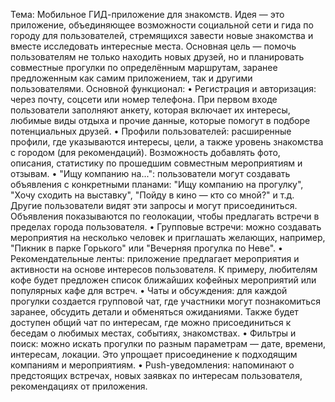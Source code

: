 Тема: Мобильное ГИД-приложение для знакомств.
Идея — это приложение, объединяющее возможности социальной сети и гида по городу для пользователей, стремящихся завести новые знакомства и вместе исследовать интересные места. Основная цель — помочь пользователям не только находить новых друзей, но и планировать совместные прогулки по определённым маршрутам, заранее предложенным как самим приложением, так и другими пользователями.
Основной функционал:
•	Регистрация и авторизация: через почту, соцсети или номер телефона. При первом входе пользователи заполняют анкету, которая включает их интересы, любимые виды отдыха и прочие данные, которые помогут в подборе потенциальных друзей.
•	Профили пользователей: расширенные профили, где указываются интересы, цели, а также уровень знакомства с городом (для рекомендаций). Возможность добавлять фото, описания, статистику по прошедшим совместным мероприятиям и отзывам. 
•	"Ищу компанию на...": пользователи могут создавать объявления с конкретными планами: "Ищу компанию на прогулку", "Хочу сходить на выставку", "Пойду в кино — кто со мной?" и т.д. Другие пользователи видят эти запросы и могут присоединиться. Объявления показываются по геолокации, чтобы предлагать встречи в пределах города пользователя.
•	Групповые встречи: можно создавать мероприятия на несколько человек и приглашать желающих, например, "Пикник в парке Горького" или "Вечерняя прогулка по Неве".
•	Рекомендательные ленты: приложение предлагает мероприятия и активности на основе интересов пользователя. К примеру, любителям кофе будет предложен список ближайших кофейных мероприятий или популярных кафе для встреч.
•	Чаты и обсуждения: для каждой прогулки создается групповой чат, где участники могут познакомиться заранее, обсудить детали и обменяться ожиданиями. Также будет доступен общий чат по интересам, где можно присоединиться к беседам о любимых местах, событиях, знакомствах.
•	Фильтры и поиск: можно искать прогулки по разным параметрам — дате, времени, интересам, локации. Это упрощает присоединение к подходящим компаниям и мероприятиям.
•	Push-уведомления: напоминают о предстоящих встречах, новых заявках по интересам пользователя, рекомендациях от приложения.

